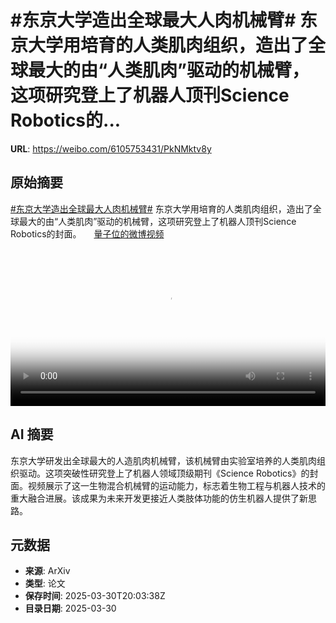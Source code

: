 # #东京大学造出全球最大人肉机械臂# 东京大学用培育的人类肌肉组织，造出了全球最大的由“人类肌肉”驱动的机械臂，这项研究登上了机器人顶刊Science Robotics的...

**URL**: https://weibo.com/6105753431/PkNMktv8y

## 原始摘要

<a href="https://m.weibo.cn/search?containerid=231522type%3D1%26t%3D10%26q%3D%23%E4%B8%9C%E4%BA%AC%E5%A4%A7%E5%AD%A6%E9%80%A0%E5%87%BA%E5%85%A8%E7%90%83%E6%9C%80%E5%A4%A7%E4%BA%BA%E8%82%89%E6%9C%BA%E6%A2%B0%E8%87%82%23&amp;extparam=%23%E4%B8%9C%E4%BA%AC%E5%A4%A7%E5%AD%A6%E9%80%A0%E5%87%BA%E5%85%A8%E7%90%83%E6%9C%80%E5%A4%A7%E4%BA%BA%E8%82%89%E6%9C%BA%E6%A2%B0%E8%87%82%23" data-hide=""><span class="surl-text">#东京大学造出全球最大人肉机械臂#</span></a> 东京大学用培育的人类肌肉组织，造出了全球最大的由“人类肌肉”驱动的机械臂，这项研究登上了机器人顶刊Science Robotics的封面。 <a href="https://video.weibo.com/show?fid=1034:5149237537603638" data-hide=""><span class="url-icon"><img style="width: 1rem;height: 1rem" src="https://h5.sinaimg.cn/upload/2015/09/25/3/timeline_card_small_video_default.png" referrerpolicy="no-referrer"></span><span class="surl-text">量子位的微博视频</span></a> <br clear="both"><div style="clear: both"></div><video controls="controls" poster="https://tvax3.sinaimg.cn/orj480/006Fd7o3ly1hzwuvxoxa1j30u01hcwh0.jpg" style="width: 100%"><source src="https://f.video.weibocdn.com/o0/M2gxiPG5lx08n22neE5y01041200ezol0E010.mp4?label=mp4_720p&amp;template=720x1280.24.0&amp;ori=0&amp;ps=1CwnkDw1GXwCQx&amp;Expires=1743368543&amp;ssig=Ps0A%2B9Bq6Q&amp;KID=unistore,video"><source src="https://f.video.weibocdn.com/o0/4faUONjTlx08n22mIdW0010412008cSj0E010.mp4?label=mp4_hd&amp;template=540x960.24.0&amp;ori=0&amp;ps=1CwnkDw1GXwCQx&amp;Expires=1743368543&amp;ssig=D8pKVXJ9f1&amp;KID=unistore,video"><source src="https://f.video.weibocdn.com/o0/p9BCZpdClx08n22mmIIE010412004sUK0E010.mp4?label=mp4_ld&amp;template=360x640.24.0&amp;ori=0&amp;ps=1CwnkDw1GXwCQx&amp;Expires=1743368543&amp;ssig=Hn%2Fn4sKhs4&amp;KID=unistore,video"><p>视频无法显示，请前往<a href="https://video.weibo.com/show?fid=1034%3A5149237537603638" target="_blank" rel="noopener noreferrer">微博视频</a>观看。</p></video>

## AI 摘要

东京大学研发出全球最大的人造肌肉机械臂，该机械臂由实验室培养的人类肌肉组织驱动。这项突破性研究登上了机器人领域顶级期刊《Science Robotics》的封面。视频展示了这一生物混合机械臂的运动能力，标志着生物工程与机器人技术的重大融合进展。该成果为未来开发更接近人类肢体功能的仿生机器人提供了新思路。

## 元数据

- **来源**: ArXiv
- **类型**: 论文
- **保存时间**: 2025-03-30T20:03:38Z
- **目录日期**: 2025-03-30
